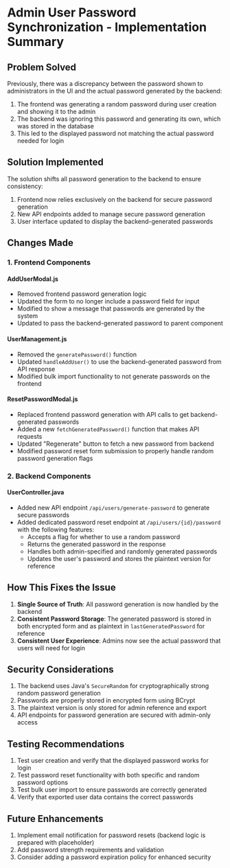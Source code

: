 # Admin User Password Synchronization - Implementation Summary

## Problem Solved

Previously, there was a discrepancy between the password shown to administrators in the UI and the actual password generated by the backend:

1. The frontend was generating a random password during user creation and showing it to the admin
2. The backend was ignoring this password and generating its own, which was stored in the database
3. This led to the displayed password not matching the actual password needed for login

## Solution Implemented

The solution shifts all password generation to the backend to ensure consistency:

1. Frontend now relies exclusively on the backend for secure password generation
2. New API endpoints added to manage secure password generation
3. User interface updated to display the backend-generated passwords

## Changes Made

### 1. Frontend Components

#### AddUserModal.js
- Removed frontend password generation logic
- Updated the form to no longer include a password field for input
- Modified to show a message that passwords are generated by the system
- Updated to pass the backend-generated password to parent component

#### UserManagement.js
- Removed the `generatePassword()` function
- Updated `handleAddUser()` to use the backend-generated password from API response
- Modified bulk import functionality to not generate passwords on the frontend

#### ResetPasswordModal.js
- Replaced frontend password generation with API calls to get backend-generated passwords
- Added a new `fetchGeneratedPassword()` function that makes API requests
- Updated "Regenerate" button to fetch a new password from backend
- Modified password reset form submission to properly handle random password generation flags

### 2. Backend Components

#### UserController.java
- Added new API endpoint `/api/users/generate-password` to generate secure passwords
- Added dedicated password reset endpoint at `/api/users/{id}/password` with the following features:
  - Accepts a flag for whether to use a random password
  - Returns the generated password in the response
  - Handles both admin-specified and randomly generated passwords
  - Updates the user's password and stores the plaintext version for reference

## How This Fixes the Issue

1. **Single Source of Truth**: All password generation is now handled by the backend
2. **Consistent Password Storage**: The generated password is stored in both encrypted form and as plaintext in `lastGeneratedPassword` for reference
3. **Consistent User Experience**: Admins now see the actual password that users will need for login

## Security Considerations

1. The backend uses Java's `SecureRandom` for cryptographically strong random password generation
2. Passwords are properly stored in encrypted form using BCrypt
3. The plaintext version is only stored for admin reference and export
4. API endpoints for password generation are secured with admin-only access

## Testing Recommendations

1. Test user creation and verify that the displayed password works for login
2. Test password reset functionality with both specific and random password options
3. Test bulk user import to ensure passwords are correctly generated
4. Verify that exported user data contains the correct passwords

## Future Enhancements

1. Implement email notification for password resets (backend logic is prepared with placeholder)
2. Add password strength requirements and validation
3. Consider adding a password expiration policy for enhanced security